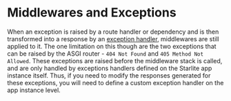 # Middlewares and Exceptions

When an exception is raised by a route handler or dependency and is then transformed into a response by
an [exception handler](../../17-exceptions#exception-handling), middlewares are still applied to it. The one limitation on
this though are the two exceptions that can be raised by the ASGI router - `404 Not Found` and `405 Method Not Allowed`.
These exceptions are raised before the middleware stack is called, and are only handled by exceptions handlers defined
on the Starlite app instance itself. Thus, if you need to modify the responses generated for these exceptions, you will
need to define a custom exception handler on the app instance level.

